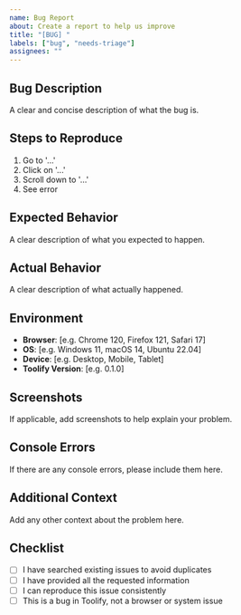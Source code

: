 ```yaml
---
name: Bug Report
about: Create a report to help us improve
title: "[BUG] "
labels: ["bug", "needs-triage"]
assignees: ""
---
```


## Bug Description

A clear and concise description of what the bug is.

## Steps to Reproduce

1. Go to '...'
2. Click on '...'
3. Scroll down to '...'
4. See error

## Expected Behavior

A clear description of what you expected to happen.

## Actual Behavior

A clear description of what actually happened.

## Environment

- **Browser**: [e.g. Chrome 120, Firefox 121, Safari 17]
- **OS**: [e.g. Windows 11, macOS 14, Ubuntu 22.04]
- **Device**: [e.g. Desktop, Mobile, Tablet]
- **Toolify Version**: [e.g. 0.1.0]

## Screenshots

If applicable, add screenshots to help explain your problem.

## Console Errors

If there are any console errors, please include them here.

## Additional Context

Add any other context about the problem here.

## Checklist

- [ ] I have searched existing issues to avoid duplicates
- [ ] I have provided all the requested information
- [ ] I can reproduce this issue consistently
- [ ] This is a bug in Toolify, not a browser or system issue
